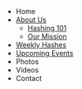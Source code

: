 * Home
* [About Us](about_us.html)
  * [Hashing 101](hashing_101.html)
  * [Our Mission](our_mission.html)
* [Weekly Hashes](weekly_hashes.html)
* [Upcoming Events](upcoming_events.html)
* Photos
* Videos
* Contact
